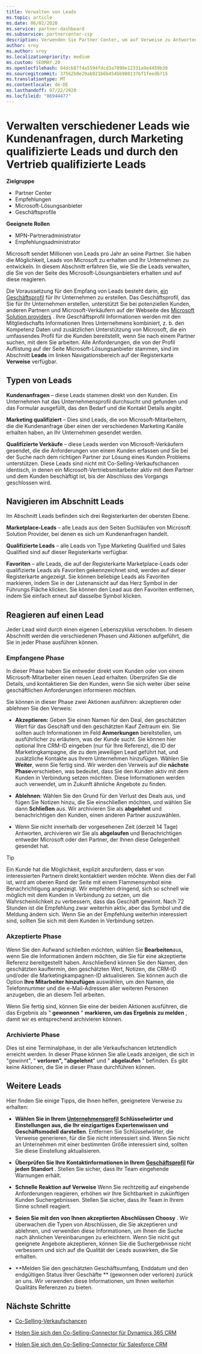 ```yaml
---
title: Verwalten von Leads
ms.topic: article
ms.date: 06/02/2020
ms.service: partner-dashboard
ms.subservice: partnercenter-csp
description: Verwenden Sie Partner Center, um auf Verweise zu Antworten und neue, vorhandene und archivierte Leads und Verweise zu verwalten. Erfahren Sie außerdem, wie Sie in Zukunft weitere Verweise erhalten.
author: sroy
ms.author: sroy
ms.localizationpriority: medium
ms.custom: SEOMAY.20
ms.openlocfilehash: 84dcb87f4a5594fdcd3a7099e12331a9e4459b38
ms.sourcegitcommit: 37562b0e29ab921b6b454bb9801376f1feedb715
ms.translationtype: MT
ms.contentlocale: de-DE
ms.lasthandoff: 07/22/2020
ms.locfileid: "86944477"
---
```

# <a name="manage-different-leads-like-customer-inquiries-marketing-qualified-leads-and-sales-qualified-leads"></a>Verwalten verschiedener Leads wie Kundenanfragen, durch Marketing qualifizierte Leads und durch den Vertrieb qualifizierte Leads

**Zielgruppe**

- Partner Center
- Empfehlungen
- Microsoft-Lösungsanbieter
- Geschäftsprofile

**Geeignete Rollen**

- MPN-Partneradministrator
- Empfehlungsadministrator

Microsoft sendet Millionen von Leads pro Jahr an seine Partner. Sie haben die Möglichkeit, Leads von Microsoft zu erhalten und Ihr Unternehmen zu entwickeln. In diesem Abschnitt erfahren Sie, wie Sie die Leads verwalten, die Sie von der Seite des Microsoft-Lösungsanbieters erhalten und auf diese reagieren.

Die Voraussetzung für den Empfang von Leads besteht darin, [ein Geschäftsprofil](create-a-marketing-profile.md) für Ihr Unternehmen zu erstellen. Das Geschäftsprofil, das Sie für Ihr Unternehmen erstellen, unterstützt Sie bei potenziellen Kunden, anderen Partnern und Microsoft-Verkäufern auf der Webseite des [Microsoft Solution providers](https://www.microsoft.com/solution-providers/home) . Ihre Geschäftsprofil Informationen werden mit den Mitgliedschafts Informationen Ihres Unternehmens kombiniert, z. b. den Kompetenz Daten und zusätzlichen Unterstützung von Microsoft, die ein umfassendes Profil für die Kunden bereitstellt, wenn Sie nach einem Partner suchen, mit dem Sie arbeiten. Alle Anforderungen, die von der Profil Auflistung auf der Seite Microsoft-Lösungsanbieter stammen, sind im Abschnitt **Leads** im linken Navigationsbereich auf der Registerkarte **Verweise** verfügbar.

## <a name="types-of-leads"></a>Typen von Leads

**Kundenanfragen** – diese Leads stammen direkt von den Kunden. Ein Unternehmen hat das Unternehmensprofil durchsucht und gefunden und das Formular ausgefüllt, das den Bedarf und die Kontakt Details angibt.

**Marketing qualifiziert** – Dies sind Leads, die von Microsoft-Mitarbeitern, die die Kundenanfrage über einen der verschiedenen Marketing Kanäle erhalten haben, an Ihr Unternehmen gesendet werden.

**Qualifizierte Verkäufe** – diese Leads werden von Microsoft-Verkäufern gesendet, die die Anforderungen von einem Kunden erfassen und Sie bei der Suche nach dem richtigen Partner zur Lösung eines Kunden Problems unterstützen. Diese Leads sind nicht mit Co-Selling-Verkaufschancen identisch, in denen ein Microsoft-Vertriebsmitarbeiter aktiv mit dem Partner und dem Kunden beschäftigt ist, bis der Abschluss des Vorgangs geschlossen wird.

## <a name="navigating-the-leads-section"></a>Navigieren im Abschnitt Leads

Im Abschnitt Leads befinden sich drei Registerkarten der obersten Ebene. 

**Marketplace-Leads** – alle Leads aus den Seiten Suchläufen von Microsoft Solution Provider, bei denen es sich um Kundenanfragen handelt.

**Qualifizierte Leads** – alle Leads von Type Marketing Qualified und Sales Qualified sind auf dieser Registerkarte verfügbar.

**Favoriten** – alle Leads, die auf der Registerkarte Marketplace-Leads oder qualifizierte Leads als Favoriten gekennzeichnet sind, werden auf dieser Registerkarte angezeigt. Sie können beliebige Leads als Favoriten markieren, indem Sie in der Listenansicht auf das Herz Symbol in der Führungs Fläche klicken. Sie können den Lead aus den Favoriten entfernen, indem Sie einfach erneut auf dasselbe Symbol klicken.

## <a name="responding-to-a-lead"></a>Reagieren auf einen Lead

Jeder Lead wird durch einen eigenen Lebenszyklus verschoben. In diesem Abschnitt werden die verschiedenen Phasen und Aktionen aufgeführt, die Sie in jeder Phase ausführen können.

### <a name="received-stage"></a>Empfangene Phase

In dieser Phase haben Sie entweder direkt vom Kunden oder von einem Microsoft-Mitarbeiter einen neuen Lead erhalten. Überprüfen Sie die Details, und kontaktieren Sie den Kunden, wenn Sie sich weiter über seine geschäftlichen Anforderungen informieren möchten.

Sie können in dieser Phase zwei Aktionen ausführen: akzeptieren oder ablehnen Sie den Verweis:

- **Akzeptieren:** Geben Sie einen Namen für den Deal, den geschätzten Wert für das Geschäft und den geschätzten Kauf Zeitraum ein. Sie sollten auch Informationen im Feld **Anmerkungen** bereitstellen, um ausführlicher zu erläutern, was der Kunde sucht. Sie können hier optional Ihre CRM-ID eingeben (nur für Ihre Referenz), die ID der Marketingkampagne, die zu dem jeweiligen Lead geführt hat, und zusätzliche Kontakte aus Ihrem Unternehmen hinzufügen. Wählen Sie **Weiter**, wenn Sie fertig sind. Wir werden den Verweis auf die **nächste Phase**verschieben, was bedeutet, dass Sie den Kunden aktiv mit dem Kunden in Verbindung setzen möchten. Diese Informationen werden auch verwendet, um in Zukunft ähnliche Angebote zu finden. 

- **Ablehnen**: Wählen Sie den Grund für den Verlust des Deals aus, und fügen Sie Notizen hinzu, die Sie einschließen möchten, und wählen Sie dann **Schließen** aus. Wir archivieren Sie als **abgelehnt** und benachrichtigen den Kunden, einen anderen Partner auszuwählen.

- Wenn Sie nicht innerhalb der vorgesehenen Zeit (derzeit 14 Tage) Antworten, archivieren wir Sie als **abgelaufen** und Benachrichtigen entweder Microsoft oder den Partner, der Ihnen diese Gelegenheit gesendet hat.

> [!TIP]
> Ein Kunde hat die Möglichkeit, explizit anzufordern, dass er von interessierten Partnern direkt kontaktiert werden möchte. Wenn dies der Fall ist, wird am oberen Rand der Seite mit einem Flammensymbol eine Benachrichtigung angezeigt. Wir empfehlen dringend, sich so schnell wie möglich mit dem Kunden in Verbindung zu setzen, um die Wahrscheinlichkeit zu verbessern, dass das Geschäft gewinnt. Nach 72 Stunden ist die Empfehlung zwar weiterhin aktiv, aber das Symbol und die Meldung ändern sich. Wenn Sie an der Empfehlung weiterhin interessiert sind, sollten Sie sich mit dem Kunden in Verbindung setzen.

### <a name="accepted-stage"></a>Akzeptierte Phase

Wenn Sie den Aufwand schließen möchten, wählen Sie **Bearbeiten**aus, wenn Sie die Informationen ändern möchten, die Sie für eine akzeptierte Referenz bereitgestellt haben. Anschließend können Sie den Namen, den geschätzten kauftermin, den geschätzten Wert, Notizen, die CRM-ID und/oder die Marketingkampagnen-ID aktualisieren.  Sie können auch die Option **Ihre Mitarbeiter hinzufügen** auswählen, um den Namen, die Telefonnummer und die e-Mail-Adressen aller weiteren Personen anzugeben, die an diesem Teil arbeiten.

Wenn Sie fertig sind, können Sie eine der beiden Aktionen ausführen, die das Ergebnis als " **gewonnen** " **markieren, um das Ergebnis zu melden** , damit wir es entsprechend archivieren können.

### <a name="archived-stage"></a>Archivierte Phase

Dies ist eine Terminalphase, in der alle Verkaufschancen letztendlich erreicht werden. In dieser Phase können Sie alle Leads anzeigen, die sich in "gewinnt", " **verloren", "abgelehnt**" und " **abgelaufen** " befinden. Es gibt keine Aktionen, die Sie in dieser Phase durchführen können.

## <a name="getting-more-leads"></a>Weitere Leads

Hier finden Sie einige Tipps, die Ihnen helfen, geeignetere Verweise zu erhalten:

- **Wählen Sie in Ihrem [Unternehmensprofil](create-a-marketing-profile.md) Schlüsselwörter und Einstellungen aus, die Ihr einzigartiges Expertenwissen und Geschäftsmodell darstellen**. Entfernen Sie Schlüsselwörter, die Verweise generieren, für die Sie nicht interessiert sind. Wenn Sie nicht an Unternehmen mit einer bestimmten Größe interessiert sind, sollten Sie diese Einstellung aktualisieren.

- **Überprüfen Sie Ihre Kontaktinformationen in Ihrem [Geschäftsprofil](create-a-marketing-profile.md) für jeden Standort** . Stellen Sie sicher, dass Ihr Team eingehende Warnungen erhält.

- **Schnelle Reaktion auf Verweise** Wenn Sie rechtzeitig auf eingehende Anforderungen reagieren, erhöhen wir Ihre Sichtbarkeit in zukünftigen Kunden Suchergebnissen. Stellen Sie sicher, dass Ihr Team in Ihrem Sinne schnell reagiert.

- **Seien Sie mit den von Ihnen akzeptierten Abschlüssen Choosy** . Wir überwachen die Typen von Abschlüssen, die Sie akzeptieren und ablehnen, und verwenden diese Informationen, um Ihnen die Suche nach ähnlichen Vereinbarungen zu erleichtern. Wenn Sie nicht gut geeignete Angebote akzeptieren, können Sie die Suchergebnisse nicht verbessern und sich auf die Qualität der Leads auswirken, die Sie erhalten.

- **Melden Sie den geschätzten Geschäftsumfang, Enddatum und den endgültigen Status Ihrer Geschäfte ** (gewonnen oder verloren) zurück an uns. Wir verwenden diese Informationen, um Ihnen weiterhin Qualitäts Referenzen zu bieten.

## <a name="next-steps"></a>Nächste Schritte

- [Co-Selling-Verkaufschancen](manage-co-sell-opportunities.md)

- [Holen Sie sich den Co-Selling-Connector für Dynamics 365 CRM](connector-dynamics.md)

- [Holen Sie sich den Co-Selling-Connector für Salesforce CRM](connector-salesforce.md)
